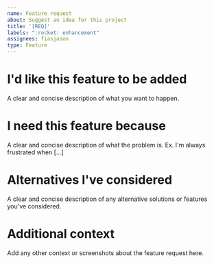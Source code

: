 ```yaml
---
name: Feature request
about: Suggest an idea for this project
title: '[REQ]'
labels: ":rocket: enhancement"
assignees: fiasjason
type: Feature
---
```


# I'd like this feature to be added
A clear and concise description of what you want to happen.

# I need this feature because
A clear and concise description of what the problem is. Ex. I'm always frustrated when [...]

# Alternatives I've considered
A clear and concise description of any alternative solutions or features you've considered.

# Additional context
Add any other context or screenshots about the feature request here.
